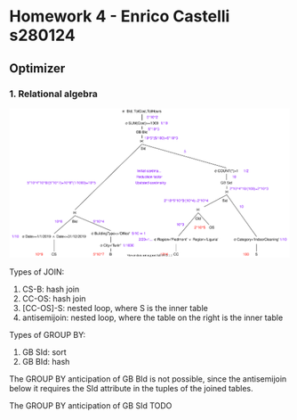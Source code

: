 # Homework 4 - Enrico Castelli s280124

## Optimizer

### 1. Relational algebra

<img src="HW4 Relational Algebra.svg" alt="HW4 Relational Algebra" style="zoom:100%;" />

Types of JOIN:

1. CS-B: hash join
2. CC-OS: hash join
3. [CC-OS]-S: nested loop, where S is the inner table
4. antisemijoin: nested loop, where the table on the right is the inner table

Types of GROUP BY:

1. GB SId: sort
2. GB BId: hash

The GROUP BY anticipation of GB BId is not possible, since the antisemijoin below it requires the SId attribute in the tuples of the joined tables.

The GROUP BY anticipation of GB SId TODO

### 

